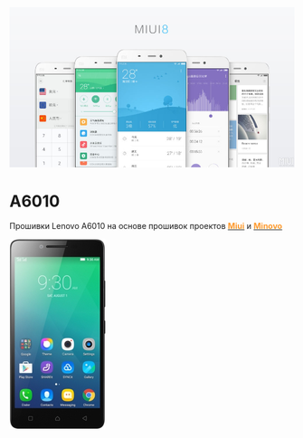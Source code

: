 ![Image alt](https://github.com/nullwebtest/a6010/blob/master/image/8-new.jpg)
# A6010

Прошивки Lenovo A6010 на основе прошивок проектов <a href="http://en.miui.com/download.html" title="Miui" target="_blank"><span style="color:#FE9A2E;font-weight: bold;">Miui</span></a> и <a href="http://minovo.ml" title="Minovo" target="_blank"><span style="color:#FE9A2E;font-weight: bold;">Minovo</span></a>

![Image alt](https://github.com/nullwebtest/a6010/blob/master/image/a6010.jpg)
